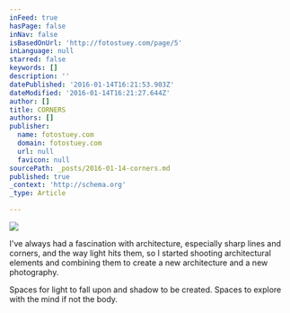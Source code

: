 ```yaml
---
inFeed: true
hasPage: false
inNav: false
isBasedOnUrl: 'http://fotostuey.com/page/5'
inLanguage: null
starred: false
keywords: []
description: ''
datePublished: '2016-01-14T16:21:53.903Z'
dateModified: '2016-01-14T16:21:27.644Z'
author: []
title: CORNERS
authors: []
publisher:
  name: fotostuey.com
  domain: fotostuey.com
  url: null
  favicon: null
sourcePath: _posts/2016-01-14-corners.md
published: true
_context: 'http://schema.org'
_type: Article

---
```

![](http://41.media.tumblr.com/33cd74f94dfe7048e055319fc5048a0e/tumblr_nyh8soYcD01tlxsi7o1_1280.jpg)

I've always had a fascination with architecture, especially sharp lines and corners, and the way light hits them, so I started shooting architectural elements and combining them to create a new architecture and a new photography.

Spaces for light to fall upon and shadow to be created. Spaces to explore with the mind if not the body.